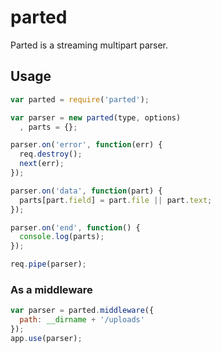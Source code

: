 # parted

Parted is a streaming multipart parser.

## Usage

``` js
var parted = require('parted');

var parser = new parted(type, options)
  , parts = {};

parser.on('error', function(err) {
  req.destroy();
  next(err);
});

parser.on('data', function(part) {
  parts[part.field] = part.file || part.text;
});

parser.on('end', function() {
  console.log(parts);
});

req.pipe(parser);
```

### As a middleware

``` js
var parser = parted.middleware({ 
  path: __dirname + '/uploads' 
});
app.use(parser);
```
